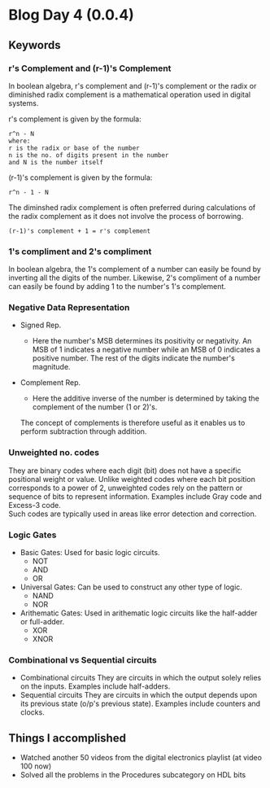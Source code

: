 # Blog Day 4 (0.0.4)

## Keywords
### r's Complement and (r-1)'s Complement<br>
In boolean algebra, r's complement and (r-1)'s complement or the radix or diminished radix complement is a mathematical operation used in digital systems.

r's complement is given by the formula:
```
r^n - N
where:
r is the radix or base of the number
n is the no. of digits present in the number
and N is the number itself
```

(r-1)'s complement is given by the formula:
```
r^n - 1 - N
```

The diminshed radix complement is often preferred during calculations of the radix complement as it does not involve the process of borrowing.

```
(r-1)'s complement + 1 = r's complement
```
### 1's compliment and 2's compliment<br>
In boolean algebra, the 1's complement of a number can easily be found by inverting all the digits of the number.
Likewise, 2's compliment of a number can easily be found by adding 1 to the number's 1's complement.

### Negative Data Representation
- Signed Rep.
    - Here the number's MSB determines its positivity or negativity.
    An MSB of 1 indicates a negative number while an MSB of 0 indicates a positive number. The rest of the digits indicate the number's magnitude.
- Complement Rep.
    - Here the additive inverse of the number is determined by taking the complement of the number (1 or 2)'s.<br>

    The concept of complements is therefore useful as it enables us to perform subtraction through addition.

### Unweighted no. codes
They are binary codes where each digit (bit) does not have a specific positional weight or value. Unlike weighted codes where each bit position corresponds to a power of 2, unweighted codes rely on the pattern or sequence of bits to represent information. Examples include Gray code and Excess-3 code.
<br>
Such codes are typically used in areas like error detection and correction.

### Logic Gates
- Basic Gates:
Used for basic logic circuits.
    - NOT
    - AND
    - OR
- Universal Gates:
Can be used to construct any other type of logic.
    - NAND
    - NOR
- Arithematic Gates:
Used in arithematic logic circuits like the half-adder or full-adder. 
    - XOR
    - XNOR

### Combinational vs Sequential circuits
- Combinational circuits
They are circuits in which the output solely relies on the inputs. Examples include half-adders.
- Sequential circuits
They are circuits in which the output depends upon its previous state (o/p's previous state). Examples include counters and clocks.

## Things I accomplished
- Watched another 50 videos from the digital electronics playlist (at video 100 now)
- Solved all the problems in the Procedures subcategory on HDL bits